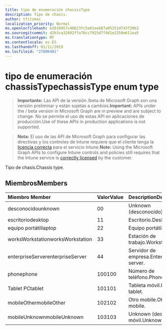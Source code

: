 ```yaml
---
title: tipo de enumeración chassisType
description: Tipo de chasis.
author: tfitzmac
localization_priority: Normal
ms.openlocfilehash: e2010957c48623fc5e01eeb87a95251d743f29b3
ms.sourcegitcommit: d2b3ca32602ffa76cc7925d7f4d1e2258e611ea5
ms.translationtype: MT
ms.contentlocale: es-ES
ms.lasthandoff: 01/11/2019
ms.locfileid: "27806401"
---
```

# <a name="chassistype-enum-type"></a><span data-ttu-id="651d0-103">tipo de enumeración chassisType</span><span class="sxs-lookup"><span data-stu-id="651d0-103">chassisType enum type</span></span>

> <span data-ttu-id="651d0-104">**Importante:** Las API de la versión /beta de Microsoft Graph son una versión preliminar y están sujetas a cambios.</span><span class="sxs-lookup"><span data-stu-id="651d0-104">**Important:** APIs under the / beta version in Microsoft Graph are in preview and are subject to change.</span></span> <span data-ttu-id="651d0-105">No se permite el uso de estas API en aplicaciones de producción.</span><span class="sxs-lookup"><span data-stu-id="651d0-105">Use of these APIs in production applications is not supported.</span></span>

> <span data-ttu-id="651d0-106">**Nota:** El uso de las API de Microsoft Graph para configurar las directivas y los controles de Intune requiere que el cliente tenga la [licencia correcta](https://go.microsoft.com/fwlink/?linkid=839381) para el servicio Intune.</span><span class="sxs-lookup"><span data-stu-id="651d0-106">**Note:** Using the Microsoft Graph APIs to configure Intune controls and policies still requires that the Intune service is [correctly licensed](https://go.microsoft.com/fwlink/?linkid=839381) by the customer.</span></span>

<span data-ttu-id="651d0-107">Tipo de chasis.</span><span class="sxs-lookup"><span data-stu-id="651d0-107">Chassis type.</span></span>
## <a name="members"></a><span data-ttu-id="651d0-108">Miembros</span><span class="sxs-lookup"><span data-stu-id="651d0-108">Members</span></span>
|<span data-ttu-id="651d0-109">Miembro	</span><span class="sxs-lookup"><span data-stu-id="651d0-109">Member</span></span>|<span data-ttu-id="651d0-110">Valor</span><span class="sxs-lookup"><span data-stu-id="651d0-110">Value</span></span>|<span data-ttu-id="651d0-111">Description</span><span class="sxs-lookup"><span data-stu-id="651d0-111">Description</span></span>|
|:---|:---|:---|
|<span data-ttu-id="651d0-112">desconocido</span><span class="sxs-lookup"><span data-stu-id="651d0-112">unknown</span></span>|<span data-ttu-id="651d0-113">0</span><span class="sxs-lookup"><span data-stu-id="651d0-113">0</span></span>|<span data-ttu-id="651d0-114">Unknown (desconocido).</span><span class="sxs-lookup"><span data-stu-id="651d0-114">Unknown.</span></span>|
|<span data-ttu-id="651d0-115">escritorio</span><span class="sxs-lookup"><span data-stu-id="651d0-115">desktop</span></span>|<span data-ttu-id="651d0-116">1</span><span class="sxs-lookup"><span data-stu-id="651d0-116">1</span></span>|<span data-ttu-id="651d0-117">Escritorio.</span><span class="sxs-lookup"><span data-stu-id="651d0-117">Desktop.</span></span>|
|<span data-ttu-id="651d0-118">equipo portátil</span><span class="sxs-lookup"><span data-stu-id="651d0-118">laptop</span></span>|<span data-ttu-id="651d0-119">2</span><span class="sxs-lookup"><span data-stu-id="651d0-119">2</span></span>|<span data-ttu-id="651d0-120">Equipo portátil.</span><span class="sxs-lookup"><span data-stu-id="651d0-120">Laptop.</span></span>|
|<span data-ttu-id="651d0-121">worksWorkstation</span><span class="sxs-lookup"><span data-stu-id="651d0-121">worksWorkstation</span></span>|<span data-ttu-id="651d0-122">3</span><span class="sxs-lookup"><span data-stu-id="651d0-122">3</span></span>|<span data-ttu-id="651d0-123">Estación de trabajo.</span><span class="sxs-lookup"><span data-stu-id="651d0-123">Workstation.</span></span>|
|<span data-ttu-id="651d0-124">enterpriseServer</span><span class="sxs-lookup"><span data-stu-id="651d0-124">enterpriseServer</span></span>|<span data-ttu-id="651d0-125">4</span><span class="sxs-lookup"><span data-stu-id="651d0-125">4</span></span>|<span data-ttu-id="651d0-126">Servidor de empresa.</span><span class="sxs-lookup"><span data-stu-id="651d0-126">Enterprise server.</span></span>|
|<span data-ttu-id="651d0-127">phone</span><span class="sxs-lookup"><span data-stu-id="651d0-127">phone</span></span>|<span data-ttu-id="651d0-128">100</span><span class="sxs-lookup"><span data-stu-id="651d0-128">100</span></span>|<span data-ttu-id="651d0-129">Número de teléfono.</span><span class="sxs-lookup"><span data-stu-id="651d0-129">Phone.</span></span>|
|<span data-ttu-id="651d0-130">Tablet PC</span><span class="sxs-lookup"><span data-stu-id="651d0-130">tablet</span></span>|<span data-ttu-id="651d0-131">101</span><span class="sxs-lookup"><span data-stu-id="651d0-131">101</span></span>|<span data-ttu-id="651d0-132">Tableta móvil.</span><span class="sxs-lookup"><span data-stu-id="651d0-132">Mobile tablet.</span></span>|
|<span data-ttu-id="651d0-133">mobileOther</span><span class="sxs-lookup"><span data-stu-id="651d0-133">mobileOther</span></span>|<span data-ttu-id="651d0-134">102</span><span class="sxs-lookup"><span data-stu-id="651d0-134">102</span></span>|<span data-ttu-id="651d0-135">Otro mobile.</span><span class="sxs-lookup"><span data-stu-id="651d0-135">Other mobile.</span></span>|
|<span data-ttu-id="651d0-136">mobileUnknown</span><span class="sxs-lookup"><span data-stu-id="651d0-136">mobileUnknown</span></span>|<span data-ttu-id="651d0-137">103</span><span class="sxs-lookup"><span data-stu-id="651d0-137">103</span></span>|<span data-ttu-id="651d0-138">Unknown (desconocido) móvil.</span><span class="sxs-lookup"><span data-stu-id="651d0-138">Unknown mobile.</span></span>|





